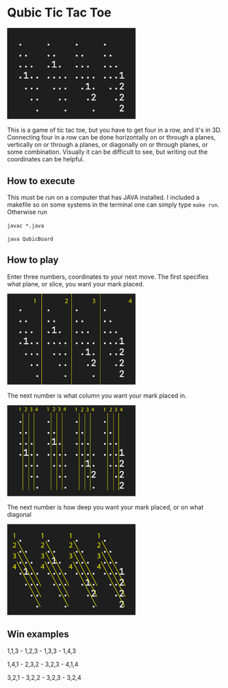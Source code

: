 # Qubic Tic Tac Toe
<img src="images/QubicExample.png" width=300pt>

This is a game of tic tac toe, but you have to get four in a row, and it's in 3D. Connecting four in a row can be done horizontally on or through a planes, vertically on or through a planes, or diagonally on or through planes, or some combination. Visually it can be difficult to see, but writing out the coordinates can be helpful.

## How to execute
This must be run on a computer that has JAVA installed. I included a makefile so on some systems in the terminal one can simply type `make run`. Otherwise run

`javac *.java`

`java QubicBoard`


## How to play
Enter three numbers, coordinates to your next move. The first specifies what plane, or slice, you want your mark placed.

<img src="images/QubicExampleSlices.png" width=300pt>

The next number is what column you want your mark placed in.

<img src="images/QubicExampleColumn.png" width=300pt>

The next number is how deep you want your mark placed, or on what diagonal

<img src="images/QubicExampleDiagonal.png" width=300pt>

## Win examples

1,1,3 -
1,2,3 -
1,3,3 -
1,4,3 

1,4,1 -
2,3,2 -
3,2,3 -
4,1,4 

3,2,1 -
3,2,2 -
3,2,3 -
3,2,4 